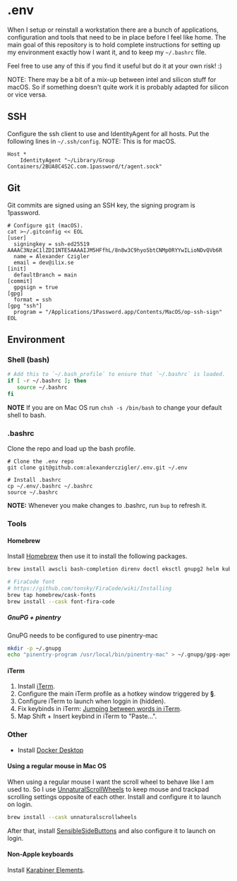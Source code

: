 # .env

When I setup or reinstall a workstation there are a bunch of applications, configuration and tools that need to be in place before I feel like home. The main goal of this repository is to hold complete instructions for setting up my environment exactly how I want it, and to keep my `~/.bashrc` file.

Feel free to use any of this if you find it useful but do it at your own risk! :)

NOTE: There may be a bit of a mix-up between intel and silicon stuff for macOS. So if something doesn't quite work it is probably adapted for silicon or vice versa.

## SSH

Configure the ssh client to use and IdentityAgent for all hosts. Put the following lines in `~/.ssh/config`. NOTE: This is for macOS.

```config
Host *
	IdentityAgent "~/Library/Group Containers/2BUA8C4S2C.com.1password/t/agent.sock"
```

## Git

Git commits are signed using an SSH key, the signing program is 1password.

```shell
# Configure git (macOS).
cat >~/.gitconfig << EOL
[user]
  signingkey = ssh-ed25519 AAAAC3NzaC1lZDI1NTE5AAAAIJM5HFfhL/8n8w3C9hyo5btCNMp0RYYwILioNDvQVb6R
  name = Alexander Czigler
  email = dev@ilix.se
[init]
  defaultBranch = main
[commit]
  gpgsign = true
[gpg]
  format = ssh
[gpg "ssh"]
  program = "/Applications/1Password.app/Contents/MacOS/op-ssh-sign"
EOL
```

## Environment

### Shell (bash)

```bash
# Add this to `~/.bash_profile` to ensure that `~/.bashrc` is loaded.
if [ -r ~/.bashrc ]; then
   source ~/.bashrc
fi
```

**NOTE** If you are on Mac OS run `chsh -s /bin/bash` to change your default shell to bash.

### .bashrc

Clone the repo and load up the bash profile.

```shell
# Clone the .env repo
git clone git@github.com:alexanderczigler/.env.git ~/.env

# Install .bashrc
cp ~/.env/.bashrc ~/.bashrc
source ~/.bashrc
```

**NOTE:** Whenever you make changes to .bashrc, run `bup` to refresh it.

### Tools

#### Homebrew

Install [Homebrew](https://brew.sh/) then use it to install the following packages.

```bash
brew install awscli bash-completion direnv doctl eksctl gnupg2 helm kubectl kubectx nvm pinentry-mac skaffold watch

# FiraCode font
# https://github.com/tonsky/FiraCode/wiki/Installing
brew tap homebrew/cask-fonts
brew install --cask font-fira-code
```

##### GnuPG + pinentry

GnuPG needs to be configured to use pinentry-mac

```bash
mkdir -p ~/.gnupg
echo "pinentry-program /usr/local/bin/pinentry-mac" > ~/.gnupg/gpg-agent.conf
```

#### iTerm

1. Install [iTerm](https://iterm2.com/).
2. Configure the main iTerm profile as a hotkey window triggered by **§**.
3. Configure iTerm to launch when loggin in (hidden).
4. Fix keybinds in iTerm: [Jumping between words in iTerm](https://coderwall.com/p/h6yfda/use-and-to-jump-forwards-backwards-words-in-iterm-2-on-os-x).
5. Map Shift + Insert keybind in iTerm to "Paste...".

### Other

- Install [Docker Desktop](https://docs.docker.com/desktop/linux/install/archlinux/)

#### Using a regular mouse in Mac OS

When using a regular mouse I want the scroll wheel to behave like I am used to. So I use [UnnaturalScrollWheels](https://github.com/ther0n/UnnaturalScrollWheels) to keep mouse and trackpad scrolling settings opposite of each other. Install and configure it to launch on login.

```bash
brew install --cask unnaturalscrollwheels
```

After that, install [SensibleSideButtons](https://sensible-side-buttons.archagon.net) and also configure it to launch on login.

#### Non-Apple keyboards

Install [Karabiner Elements](https://karabiner-elements.pqrs.org).
